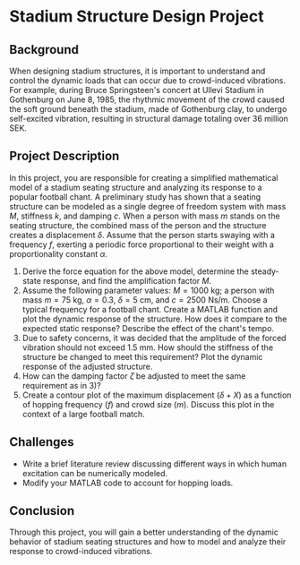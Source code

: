 # Stadium Structure Design Project

## Background
When designing stadium structures, it is important to understand and control the dynamic loads that can occur due to crowd-induced vibrations. For example, during Bruce Springsteen's concert at Ullevi Stadium in Gothenburg on June 8, 1985, the rhythmic movement of the crowd caused the soft ground beneath the stadium, made of Gothenburg clay, to undergo self-excited vibration, resulting in structural damage totaling over 36 million SEK.

## Project Description
In this project, you are responsible for creating a simplified mathematical model of a stadium seating structure and analyzing its response to a popular football chant. A preliminary study has shown that a seating structure can be modeled as a single degree of freedom system with mass $M$, stiffness $k$, and damping $c$. When a person with mass $m$ stands on the seating structure, the combined mass of the person and the structure creates a displacement $\delta$. Assume that the person starts swaying with a frequency $f$, exerting a periodic force proportional to their weight with a proportionality constant $\alpha$.

1. Derive the force equation for the above model, determine the steady-state response, and find the amplification factor $M$.
2. Assume the following parameter values: $M = 1000$ kg; a person with mass $m = 75$ kg, $\alpha = 0.3$, $\delta = 5$ cm, and $c = 2500$ Ns/m. Choose a typical frequency for a football chant. Create a MATLAB function and plot the dynamic response of the structure. How does it compare to the expected static response? Describe the effect of the chant's tempo.
3. Due to safety concerns, it was decided that the amplitude of the forced vibration should not exceed $1.5$ mm. How should the stiffness of the structure be changed to meet this requirement? Plot the dynamic response of the adjusted structure.
4. How can the damping factor $\zeta$ be adjusted to meet the same requirement as in 3)?
5. Create a contour plot of the maximum displacement $(\delta+X)$ as a function of hopping frequency $(f)$ and crowd size $(m)$. Discuss this plot in the context of a large football match.

## Challenges
- Write a brief literature review discussing different ways in which human excitation can be numerically modeled.
- Modify your MATLAB code to account for hopping loads.

## Conclusion
Through this project, you will gain a better understanding of the dynamic behavior of stadium seating structures and how to model and analyze their response to crowd-induced vibrations.
